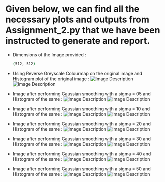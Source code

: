 # Given below, we can find all the necessary plots and outputs from Assignment_2.py that we have been instructed to generate and report.

- Dimensions of the Image provided :
  ```bash
  (512, 512)
  ```
- Using Reverse Greyscale Colourmap on the original image and Histogram plot of the original image :
![Image Description](https://github.com/thewangshu/BrainImaging/blob/main/Assignments/RGS_Brain.png)
![Image Description](https://github.com/thewangshu/BrainImaging/blob/main/Assignments/RGS_Brain_Hist.png)

- Image after performing Gaussian smoothing with a sigma = 05 and Histogram of the same :
![Image Description](https://github.com/thewangshu/BrainImaging/blob/main/Assignments/sigma_05.png)
![Image Description](https://github.com/thewangshu/BrainImaging/blob/main/Assignments/sigma_05_hist.png)

- Image after performing Gaussian smoothing with a sigma = 10 and Histogram of the same :
![Image Description](https://github.com/thewangshu/BrainImaging/blob/main/Assignments/sigma_10.png)
![Image Description](https://github.com/thewangshu/BrainImaging/blob/main/Assignments/sigma_10_hist.png)

- Image after performing Gaussian smoothing with a sigma = 20 and Histogram of the same :
![Image Description](https://github.com/thewangshu/BrainImaging/blob/main/Assignments/sigma_20.png)
![Image Description](https://github.com/thewangshu/BrainImaging/blob/main/Assignments/sigma_20_hist.png)

- Image after performing Gaussian smoothing with a sigma = 30 and Histogram of the same :
![Image Description](https://github.com/thewangshu/BrainImaging/blob/main/Assignments/sigma_30.png)
![Image Description](https://github.com/thewangshu/BrainImaging/blob/main/Assignments/sigma_30_hist.png)

- Image after performing Gaussian smoothing with a sigma = 40 and Histogram of the same :
![Image Description](https://github.com/thewangshu/BrainImaging/blob/main/Assignments/sigma_40.png)
![Image Description](https://github.com/thewangshu/BrainImaging/blob/main/Assignments/sigma_40_hist.png)

- Image after performing Gaussian smoothing with a sigma = 50 and Histogram of the same :
![Image Description](https://github.com/thewangshu/BrainImaging/blob/main/Assignments/sigma_50.png)
![Image Description](https://github.com/thewangshu/BrainImaging/blob/main/Assignments/sigma_50_hist.png)
